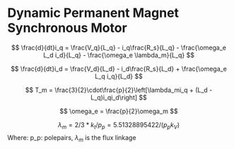 # Dynamic Permanent Magnet Synchronous Motor

$$
    \frac{d}{dt}i_q = \frac{V_q}{L_q} - i_q\frac{R_s}{L_q} - \frac{\omega_e L_d i_d}{L_q} - \frac{\omega_e \lambda_m}{L_q}
$$

$$
    \frac{d}{dt}i_d  = \frac{V_d}{L_d} - i_d\frac{R_s}{L_d} + \frac{\omega_e L_q i_q}{L_d}
$$

$$
    T_m = \frac{3}{2}\cdot\frac{p}{2}\left[\lambda_mi_q + (L_d - L_q)i_qi_d\right]
$$

$$
    \omega_e = \frac{p}{2}\omega_m
$$

$$
    \lambda_m = 2/3 * k_t / p_p  = 5.51328895422 / (p_pk_V)
$$
Where: p_p: polepairs, $\lambda_m$ is the flux linkage